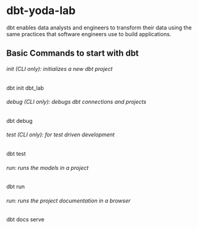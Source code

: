# dbt-yoda-lab
dbt enables data analysts and engineers to transform their data using the same practices that software engineers use to build applications.


## Basic Commands to start with dbt
###### init (CLI only): initializes a new dbt project
dbt init dbt_lab

###### debug (CLI only): debugs dbt connections and projects 
dbt debug


###### test (CLI only): for test driven development
dbt test

###### run: runs the models in a project
dbt run


###### run: runs the project documentation in a browser
dbt docs serve
